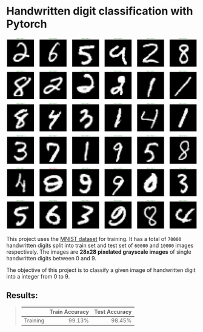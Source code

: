 # Handwritten digit classification with Pytorch

![Cover](image/output.png)

This project uses the [MNIST dataset](http://yann.lecun.com/exdb/mnist/) for training. It has a total of `70000` handwritten digits split into train set and test set of `60000` and `10000` images respectively. The images are __28x28 pixelated grayscale images__ of single handwritten digits between 0 and 9.

The objective of this project is to classify a given image of handwritten digit into a integer from 0 to 9.

## Results:
> || Train Accuracy | Test Accuracy |
> | :- | -: | -: |
> | Training | 99.13% | 98.45% |
